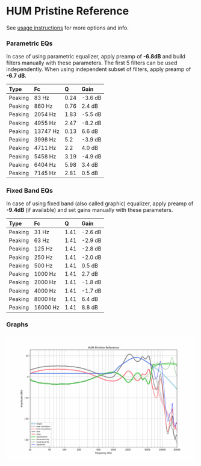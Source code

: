 # HUM Pristine Reference
See [usage instructions](https://github.com/jaakkopasanen/AutoEq#usage) for more options and info.

### Parametric EQs
In case of using parametric equalizer, apply preamp of **-6.8dB** and build filters manually
with these parameters. The first 5 filters can be used independently.
When using independent subset of filters, apply preamp of **-6.7 dB**.

| Type    | Fc       |    Q | Gain    |
|:--------|:---------|:-----|:--------|
| Peaking | 83 Hz    | 0.24 | -3.6 dB |
| Peaking | 860 Hz   | 0.76 | 2.4 dB  |
| Peaking | 2054 Hz  | 1.83 | -5.5 dB |
| Peaking | 4955 Hz  | 2.47 | -8.2 dB |
| Peaking | 13747 Hz | 0.13 | 6.6 dB  |
| Peaking | 3998 Hz  | 5.2  | -3.9 dB |
| Peaking | 4711 Hz  | 2.2  | 4.0 dB  |
| Peaking | 5458 Hz  | 3.19 | -4.9 dB |
| Peaking | 6404 Hz  | 5.98 | 3.4 dB  |
| Peaking | 7145 Hz  | 2.81 | 0.5 dB  |

### Fixed Band EQs
In case of using fixed band (also called graphic) equalizer, apply preamp of **-9.4dB**
(if available) and set gains manually with these parameters.

| Type    | Fc       |    Q | Gain    |
|:--------|:---------|:-----|:--------|
| Peaking | 31 Hz    | 1.41 | -2.6 dB |
| Peaking | 63 Hz    | 1.41 | -2.9 dB |
| Peaking | 125 Hz   | 1.41 | -2.8 dB |
| Peaking | 250 Hz   | 1.41 | -2.0 dB |
| Peaking | 500 Hz   | 1.41 | 0.5 dB  |
| Peaking | 1000 Hz  | 1.41 | 2.7 dB  |
| Peaking | 2000 Hz  | 1.41 | -1.8 dB |
| Peaking | 4000 Hz  | 1.41 | -1.7 dB |
| Peaking | 8000 Hz  | 1.41 | 6.4 dB  |
| Peaking | 16000 Hz | 1.41 | 8.8 dB  |

### Graphs
![](./HUM%20Pristine%20Reference.png)